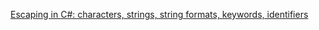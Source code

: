 ﻿[Escaping in C#: characters, strings, string formats, keywords, identifiers](http://www.codeproject.com/Articles/371232/Escaping-in-Csharp-characters-strings-string-forma#Summary8)

